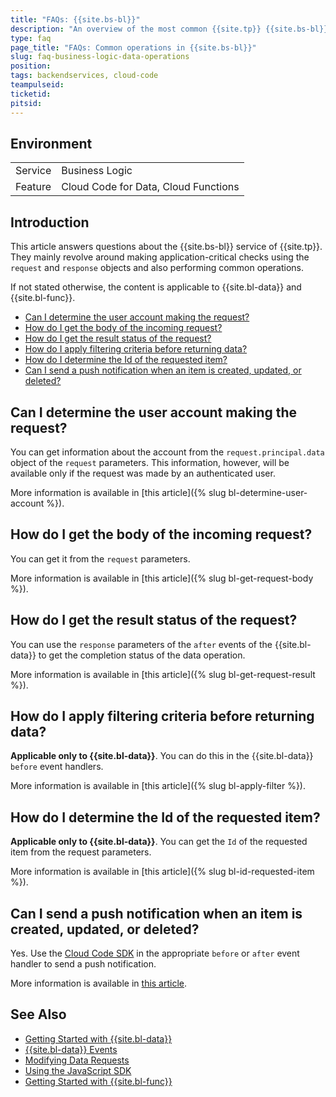 ```yaml
---
title: "FAQs: {{site.bs-bl}}"
description: "An overview of the most common {{site.tp}} {{site.bs-bl}} operations presented in a Q&A format."
type: faq
page_title: "FAQs: Common operations in {{site.bs-bl}}"
slug: faq-business-logic-data-operations
position:
tags: backendservices, cloud-code
teampulseid:
ticketid:
pitsid:
---
```


## Environment
<table>
  <tr>
    <td>Service</td>
    <td>Business Logic</td>
  </tr>
  <tr>
    <td>Feature</td>
    <td>Cloud Code for Data, Cloud Functions</td>
  </tr>
</table>

## Introduction

This article answers questions about the {{site.bs-bl}} service of {{site.tp}}. They mainly revolve around making application-critical checks using the `request` and `response` objects and also performing common operations.

If not stated otherwise, the content is applicable to {{site.bl-data}} and {{site.bl-func}}.

* [Can I determine the user account making the request?](#can-i-determine-the-user-account-making-the-request)
* [How do I get the body of the incoming request?](#how-do-i-get-the-body-of-the-incoming-request)
* [How do I get the result status of the request?](#how-do-i-get-the-result-status-of-the-request)
* [How do I apply filtering criteria before returning data?](#how-do-i-apply-filtering-criteria-before-returning-data)
* [How do I determine the Id of the requested item?](#how-do-i-determine-the-id-of-the-requested-item)
* [Can I send a push notification when an item is created, updated, or deleted?](#can-i-send-a-push-notification-when-an-item-is-created-updated-or-deleted)

## Can I determine the user account making the request?

You can get information about the account from the `request.principal.data` object of the `request` parameters. This information, however, will be available only if the request was made by an authenticated user.

More information is available in [this article]({% slug bl-determine-user-account %}).

## How do I get the body of the incoming request?

You can get it from the `request` parameters.

More information is available in [this article]({% slug bl-get-request-body %}).

## How do I get the result status of the request?

You can use the `response` parameters of the `after` events of the {{site.bl-data}} to get the completion status of the data operation.

More information is available in [this article]({% slug bl-get-request-result %}).

## How do I apply filtering criteria before returning data?

**Applicable only to {{site.bl-data}}**. You can do this in the {{site.bl-data}} `before` event handlers.

More information is available in [this article]({% slug bl-apply-filter %}).

## How do I determine the Id of the requested item?

**Applicable only to {{site.bl-data}}**. You can get the `Id` of the requested item from the request parameters.

More information is available in [this article]({% slug bl-id-requested-item %}).

## Can I send a push notification when an item is created, updated, or deleted?

Yes. Use the [Cloud Code SDK](http://docs.telerik.com/platform/backend-services/javascript/apireference/CloudCode/Everlive/Everlive) in the appropriate `before` or `after` event handler to send a push notification. 

More information is available in [this article](../../backend-services/javascript/push-notifications/send-and-target/push-send#using-cloud-code).

## See Also

* [Getting Started with {{site.bl-data}}](http://docs.telerik.com/platform/backend-services/javascript/server-side-logic/cloud-code/cloud-code-for-data/cloud-code-for-data-getting-started)
* [{{site.bl-data}} Events](http://docs.telerik.com/platform/backend-services/javascript/server-side-logic/cloud-code/cloud-code-for-data/cloud-code-for-data-data-events)
* [Modifying Data Requests](http://docs.telerik.com/platform/backend-services/javascript/server-side-logic/cloud-code/cloud-code-for-data/cloud-code-for-data-modifying-requests)
* [Using the JavaScript SDK](http://docs.telerik.com/platform/backend-services/javascript/server-side-logic/cloud-code/cloud-code-using-javascript-sdk)
* [Getting Started with {{site.bl-func}}](http://docs.telerik.com/platform/backend-services/javascript/server-side-logic/cloud-code/cloud-functions/cloud-functions-getting-started)
